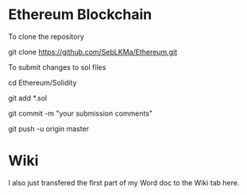 # Ethereum Blockchain

To clone the repository

git clone https://github.com/SebLKMa/Ethereum.git


To submit changes to sol files

cd Ethereum/Solidity

git add *.sol

git commit -m "your submission comments"

git push -u origin master

# Wiki
I also just transfered the first part of my Word doc to the Wiki tab here.

